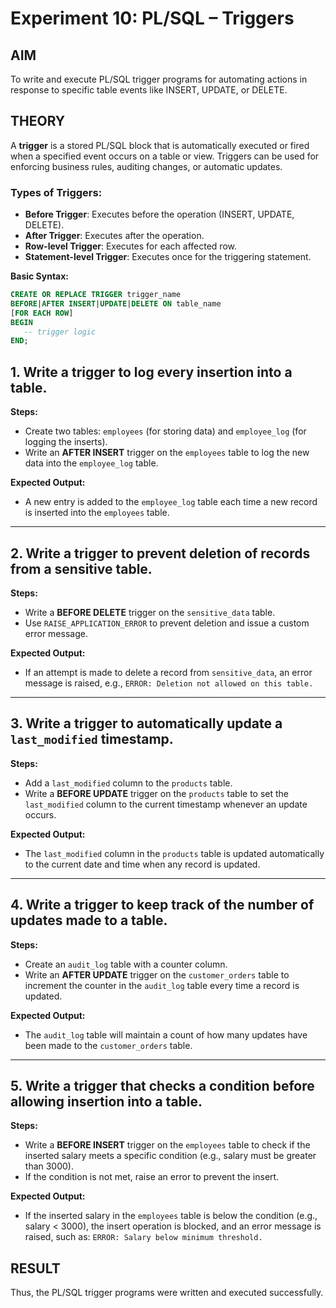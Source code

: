 # Experiment 10: PL/SQL – Triggers

## AIM
To write and execute PL/SQL trigger programs for automating actions in response to specific table events like INSERT, UPDATE, or DELETE.



## THEORY

A **trigger** is a stored PL/SQL block that is automatically executed or fired when a specified event occurs on a table or view. Triggers can be used for enforcing business rules, auditing changes, or automatic updates.

### Types of Triggers:
- **Before Trigger**: Executes before the operation (INSERT, UPDATE, DELETE).
- **After Trigger**: Executes after the operation.
- **Row-level Trigger**: Executes for each affected row.
- **Statement-level Trigger**: Executes once for the triggering statement.

**Basic Syntax:**
```sql
CREATE OR REPLACE TRIGGER trigger_name
BEFORE|AFTER INSERT|UPDATE|DELETE ON table_name
[FOR EACH ROW]
BEGIN
   -- trigger logic
END;
```

## 1. Write a trigger to log every insertion into a table.
**Steps:**
- Create two tables: `employees` (for storing data) and `employee_log` (for logging the inserts).
- Write an **AFTER INSERT** trigger on the `employees` table to log the new data into the `employee_log` table.

**Expected Output:**
- A new entry is added to the `employee_log` table each time a new record is inserted into the `employees` table.

---

## 2. Write a trigger to prevent deletion of records from a sensitive table.
**Steps:**
- Write a **BEFORE DELETE** trigger on the `sensitive_data` table.
- Use `RAISE_APPLICATION_ERROR` to prevent deletion and issue a custom error message.

**Expected Output:**
- If an attempt is made to delete a record from `sensitive_data`, an error message is raised, e.g., `ERROR: Deletion not allowed on this table.`

---

## 3. Write a trigger to automatically update a `last_modified` timestamp.
**Steps:**
- Add a `last_modified` column to the `products` table.
- Write a **BEFORE UPDATE** trigger on the `products` table to set the `last_modified` column to the current timestamp whenever an update occurs.

**Expected Output:**
- The `last_modified` column in the `products` table is updated automatically to the current date and time when any record is updated.

---

## 4. Write a trigger to keep track of the number of updates made to a table.
**Steps:**
- Create an `audit_log` table with a counter column.
- Write an **AFTER UPDATE** trigger on the `customer_orders` table to increment the counter in the `audit_log` table every time a record is updated.

**Expected Output:**
- The `audit_log` table will maintain a count of how many updates have been made to the `customer_orders` table.

---

## 5. Write a trigger that checks a condition before allowing insertion into a table.
**Steps:**
- Write a **BEFORE INSERT** trigger on the `employees` table to check if the inserted salary meets a specific condition (e.g., salary must be greater than 3000).
- If the condition is not met, raise an error to prevent the insert.

**Expected Output:**
- If the inserted salary in the `employees` table is below the condition (e.g., salary < 3000), the insert operation is blocked, and an error message is raised, such as: `ERROR: Salary below minimum threshold.`

## RESULT
Thus, the PL/SQL trigger programs were written and executed successfully.

